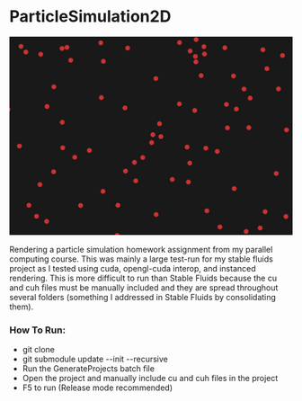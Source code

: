 
# ParticleSimulation2D

<p align="center">

<img src="https://github.com/djperrone/ParticleSimulation2D/blob/main/sample_img/sample.JPG" width="512"/>
</p>

Rendering a particle simulation homework assignment from my parallel computing course.  This was mainly a large test-run for my stable fluids project as I tested using cuda, opengl-cuda interop, and instanced rendering.  This is more difficult to run than Stable Fluids because the cu and cuh files must be manually included and they are spread throughout several folders (something I addressed in Stable Fluids by consolidating them).  

### How To Run:
- git clone
- git submodule update --init --recursive
- Run the GenerateProjects batch file
- Open the project and manually include cu and cuh files in the project
- F5 to run (Release mode recommended)
